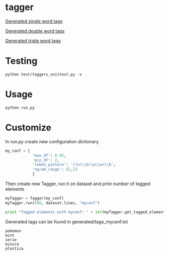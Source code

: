 # tagger

[Generated single word tags](generated/tags_single.txt)

[Generated double word tags](generated/tags_double.txt)

[Generated triple word tags](generated/tags_triple.txt)


# Testing

```
python test/taggers_unittest.py -v
```


# Usage

```
python run.py
```


# Customize

In run.py create new configuration dictionary

```python
my_conf = { 	
		    'max_df': 0.95, 
		    'min_df': 2,
		    'token_pattern': '(?u)\\b\\w\\w+\\b',
		    'ngram_range': (2,2)
		    }
```


Then create new Tagger, run it on dataset and print number of tagged elements

```python
myTagger = Tagger(my_conf)
myTagger.run(500, dataset.lines, "myconf")

print "Tagged elements with myconf: " + str(myTagger.get_tagged_elements())
```

Generated tags can be found in generated/tags_myconf.txt

```
pokemon
mint
serie
misura
plastica
```